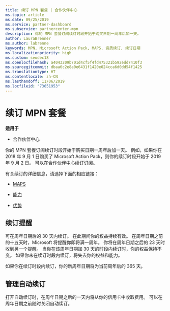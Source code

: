 ```yaml
---
title: 续订 MPN 套餐 | 合作伙伴中心
ms.topic: article
ms.date: 09/25/2019
ms.service: partner-dashboard
ms.subservice: partnercenter-mpn
description: 你的 MPN 套餐订阅续订时段开始于购买日期一周年后加一天。
author: LauraBrenner
ms.author: labrenne
keywords: MPN, Microsoft Action Pack, MAPS, 资质续订, 续订日期
ms.localizationpriority: high
ms.custom: seodec18
ms.openlocfilehash: a4043209b701d4cf5f4fd475321b592edd7410f3
ms.sourcegitcommit: dbaa6c2e8a0e6431f1420e024cca6d0dd54f1425
ms.translationtype: HT
ms.contentlocale: zh-CN
ms.lasthandoff: 11/06/2019
ms.locfileid: "73651953"
---
```

# <a name="renew-your-mpn-offers"></a>续订 MPN 套餐

**适用于**

- 合作伙伴中心

你的 MPN 套餐订阅续订时段开始于购买日期一周年后加一天。 例如，如果你在 2018 年 9 月 1 日购买了 Microsoft Action Pack，则你的续订时段开始于 2019 年 9 月 2 日。 可以在合作伙伴中心续订订阅。

有关续订的详细信息，请选择下面的相应链接：

- [MAPS](mpn-get-action-pack.md)

- [能力](learn-about-competencies.md)

- [优势](manage-your-partner-network-benefits.md)

## <a name="renewal-reminders"></a>续订提醒

可在周年日期后的 30 天内续订。 在此期间你的权益持续有效。 在周年日期之前的十五天时，Microsoft 将提醒你即将满一周年。 你将在周年日期之后的 23 天时收到另一个提醒。 当你在该周年日期加 30 天的时段内续订时，你的权益保持不变。 如果你未在续订时段内续订，将失去你的权益和能力。

如果你在续订时段内续订，你的新周年日期将为当前周年后的 365 天。

## <a name="manage-auto-renewal"></a>管理自动续订

打开自动续订时，在周年日期之后的一天内将从你的信用卡中收取费用。 可以在周年日期之前随时关闭自动续订。
